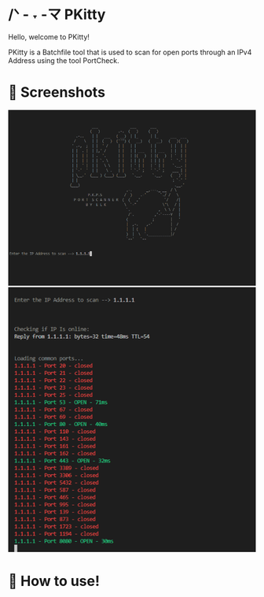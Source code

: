 # /ᐠ - ˕ -マ PKitty

Hello, welcome to PKitty!

PKitty is a Batchfile tool that is used to scan for open ports through an IPv4 Address using the tool PortCheck.

# 📸 Screenshots
![Image Alt](https://github.com/3elk/PKitty/blob/d9c282a1aaf06841461f43f1c3bab7d7a7647200/Screenshot%202025-02-01%20123433.png)
![Image Alt](https://github.com/3elk/PKitty/blob/789fc186203a090aae3fa2c6dae815b1e1c0997c/Screenshot%202025-02-01%20125851.png)

# 📜 How to use!

